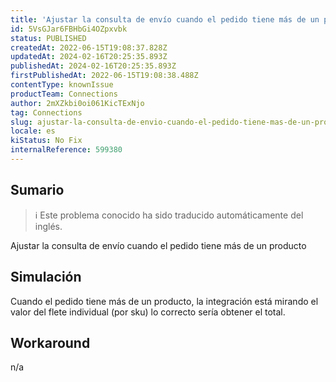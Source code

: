```yaml
---
title: 'Ajustar la consulta de envío cuando el pedido tiene más de un producto - Centauro'
id: 5VsGJar6FBHbGi4OZpxvbk
status: PUBLISHED
createdAt: 2022-06-15T19:08:37.828Z
updatedAt: 2024-02-16T20:25:35.893Z
publishedAt: 2024-02-16T20:25:35.893Z
firstPublishedAt: 2022-06-15T19:08:38.488Z
contentType: knownIssue
productTeam: Connections
author: 2mXZkbi0oi061KicTExNjo
tag: Connections
slug: ajustar-la-consulta-de-envio-cuando-el-pedido-tiene-mas-de-un-producto-centauro
locale: es
kiStatus: No Fix
internalReference: 599380
---
```


## Sumario

>ℹ️ Este problema conocido ha sido traducido automáticamente del inglés.


Ajustar la consulta de envío cuando el pedido tiene más de un producto



## Simulación


Cuando el pedido tiene más de un producto, la integración está mirando el valor del flete individual (por sku) lo correcto sería obtener el total.



## Workaround


n/a

